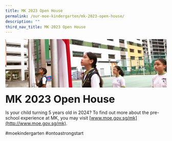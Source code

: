 ```yaml
---
title: MK 2023 Open House
permalink: /our-moe-kindergarten/mk-2023-open-house/
description: ""
third_nav_title: MK 2023 Open House
---
```

![](/images/sub-banner.jpg)

**<font size=6>MK 2023 Open House</font>**

Is your child turning 5 years old in 2024? To find out more about the pre-school experience at MK, you may visit [www.moe.gov.sg/mk](http://www.moe.gov.sg/mk).

#moekindergarten #ontoastrongstart